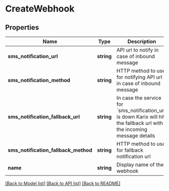 # CreateWebhook

## Properties
Name | Type | Description | Notes
------------ | ------------- | ------------- | -------------
**sms_notification_url** | **string** | API url to notify in case of inbound message | 
**sms_notification_method** | **string** | HTTP method to use for notifying API url in case of inbound message | 
**sms_notification_fallback_url** | **string** | In case the service for &#x60;sms_notification_url&#x60; is down Karix will hit the fallback url with the incoming message details | [optional] 
**sms_notification_fallback_method** | **string** | HTTP method to use for fallback notification url | [optional] 
**name** | **string** | Display name of the webhook | 

[[Back to Model list]](../README.md#documentation-for-models) [[Back to API list]](../README.md#documentation-for-api-endpoints) [[Back to README]](../README.md)


